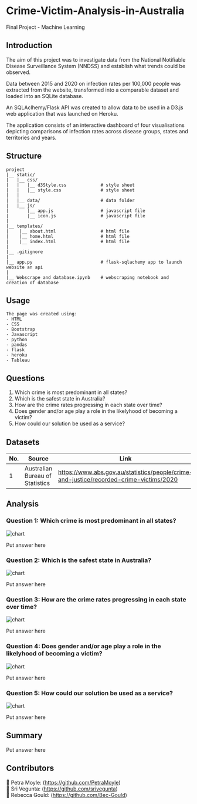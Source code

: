 # Crime-Victim-Analysis-in-Australia
Final Project - Machine Learning 

## Introduction

The aim of this project was to investigate data from the National Notifiable Disease Surveillance System (NNDSS) and establish 
what trends could be observed.

Data between 2015 and 2020 on infection rates per 100,000 people was extracted from the website, transformed into a comparable dataset and loaded into an SQLite database.

An SQLAclhemy/Flask API was created to allow data to be used in a D3.js web application that was launched on Heroku.

The application consists of an interactive dashboard of four visualisations depicting comparisons of infection rates across disease groups, states and territories and years.



## Structure
```
project 
|__ static/                 
|   |__ css/                
|   |   |__ d3Style.css             # style sheet 
|   |   |__ style.css               # style sheet 
|   |   
|   |__ data/                       # data folder
|   |__ js/
|       |__ app.js                  # javascript file
|       |__ icon.js                 # javascript file
|
|__ templates/   
|    |__ about.html                 # html file
|    |__ home.html                  # html file
|    |__ index.html                 # html file
|
|__ .gitignore
|
|__ app.py                          # flask-sqlachemy app to launch website an api
|
|__ Webscrape and database.ipynb    # webscraping notebook and creation of database

```

## Usage

```
The page was created using:
- HTML
- CSS
- Bootstrap 
- Javascript 
- python
- pandas 
- flask 
- heroku
- Tableau

```

## Questions 

1. Which crime is most predominant in all states? 
2. Which is the safest state in Australia? 
3. How are the crime rates progressing in each state over time?
4. Does gender and/or age play a role in the likelyhood of becoming a victim? 
5. How could our solution be used as a service? 


## Datasets 

|No.|Source|Link|
| -|-|-|
|1|Australian Bureau of Statistics|https://www.abs.gov.au/statistics/people/crime-and-justice/recorded-crime-victims/2020|


## Analysis

### Question 1: Which crime is most predominant in all states? 

![chart](images/pic5.png)


Put answer here




### Question 2: Which is the safest state in Australia? 

![chart](images/pic2.png)

Put answer here

### Question 3: How are the crime rates progressing in each state over time? 

![chart](images/pic4.png)

Put answer here


### Question 4: Does gender and/or age play a role in the likelyhood of becoming a victim? 

![chart](images/pic1.png)

Put answer here


### Question 5: How could our solution be used as a service?

![chart](images/pic1.png)

Put answer here

## Summary

Put answer here



## Contributors

:small_red_triangle: Petra Moyle: (https://github.com/PetraMoyle)  
:small_red_triangle: Sri Vegunta: (https://github.com/srivegunta)    
:small_red_triangle: Rebecca Gould: (https://github.com/Bec-Gould)  